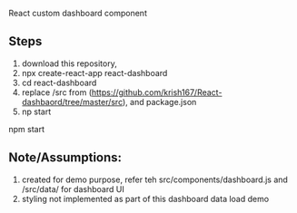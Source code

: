 React custom dashboard component

Steps
-----
1) download this repository, 
2) npx create-react-app react-dashboard
3) cd react-dashboard
4) replace /src from (https://github.com/krish167/React-dashbaord/tree/master/src), and package.json
5) np start

npm start

Note/Assumptions:
----------------
1) created for demo purpose, refer teh src/components/dashboard.js and /src/data/ for dashboard UI
2) styling not implemented as part of this dashboard data load demo
